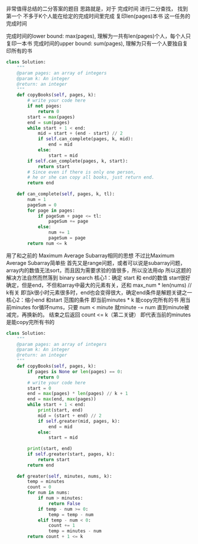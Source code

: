 <!-- ------------------------------ JeremyXu ------------------------------- -->
非常值得总结的二分答案的题目
思路就是，对于 完成时间 进行二分查找，
找到第一个 不多于K个人能在给定的完成时间里完成 复印len(pages)本书 这一任务的 完成时间

完成时间的lower bound: max(pages), 理解为一共有len(pages)个人，每个人只复印一本书
完成时间的upper bound: sum(pages), 理解为只有一个人要独自复印所有的书
```python
class Solution:
    """
    @param pages: an array of integers
    @param k: An integer
    @return: an integer
    """
    def copyBooks(self, pages, k):
        # write your code here        
        if not pages:            
            return 0             
        start = max(pages)
        end = sum(pages)        
        while start + 1 < end:            
            mid = start + (end - start) // 2             
            if self.can_complete(pages, k, mid):                
                end = mid                 
            else:                
                start = mid                 
        if self.can_complete(pages, k, start):            
            return start             
        # Since even if there is only one person,
        # he or she can copy all books, just return end.
        return end 
        
    def can_complete(self, pages, k, tl):        
        num = 1         
        pageSum = 0        
        for page in pages:            
            if pageSum + page <= tl:                
                pageSum += page                 
            else:                
                num += 1 
                pageSum = page                 
        return num <= k
```

<!-- ------------------------------ kailai27 ------------------------------- -->
用了和之前的 Maximum Average Subarray相同的思想
不过比Maximum Average Subarray简单些
首先又是range问题，或者可以说是subarray问题，array内的数值无法sort，而且因为需要求验的值很多，所以没法用dp
所以这题的解决方法自然而然落到 binary search
核心1：确定 start 和 end的数值
start很好确定，但是end，不但和array中最大的元素有关，还和 max_num * len(nums) // k有关
即当k很小时元素很多时，end也会变得很大，确定end条件是解题关键之一
核心2：缩小end 和start 范围的条件
即当前minutes * k 能copy完所有的书
用当前minutes for循环nums，只要 num < minute 就minute -= num 直到minute被减完，再换新的。
结束之后返回 count <= k（第二关键） 即代表当前的minutes是能copy完所有书的
```python
class Solution:
    """
    @param pages: an array of integers
    @param k: An integer
    @return: an integer
    """
    def copyBooks(self, pages, k):
        if pages is None or len(pages) == 0:
            return 0
        # write your code here
        start = 0
        end = max(pages) * len(pages) // k + 1
        end = max(end, max(pages))
        while start + 1 < end:
            print(start, end)
            mid = (start + end) // 2
            if self.greater(mid, pages, k):
                end = mid
            else:
                start = mid
                
        print(start, end)
        if self.greater(start, pages, k):
            return start
        return end
    
    def greater(self, minutes, nums, k):
        temp = minutes
        count = 0
        for num in nums:
            if num > minutes:
                return False
            if temp - num >= 0:
                temp = temp - num
            elif temp - num < 0:
                count += 1
                temp = minutes - num
        return count + 1 <= k
```